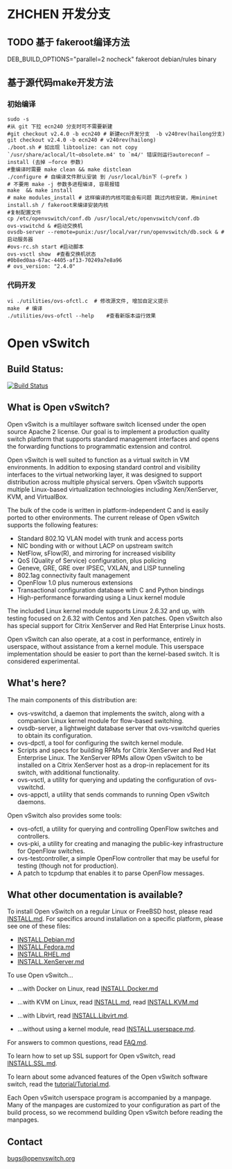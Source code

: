 
# ZHCHEN 开发分支

## TODO 基于 fakeroot编译方法
DEB_BUILD_OPTIONS="parallel=2 nocheck" fakeroot debian/rules binary

## 基于源代码make开发方法

### 初始编译
```
sudo -s
#从 git 下拉 ecn240 分支时可不需要新建
#git checkout v2.4.0 -b ecn240 # 新建ecn开发分支  -b v240rev(hailong分支)
git checkout v2.4.0 -b ecn240 # v240rev(hailong)
./boot.sh # 如出现 libtoolize: can not copy `/usr/share/aclocal/lt~obsolete.m4' to `m4/' 错误则运行autoreconf —install (去掉 —force 参数)
#重编译时需要 make clean && make distclean
./configure # 自编译文件默认安装 到 /usr/local/bin下 (—prefx )
# 不要用 make -j 参数多进程编译, 容易报错
make  && make install
# make modules_install # 这样编译的内核可能会有问题 跳过内核安装，用mininet install.sh / fakeroot来编译安装内核
#复制配置文件
cp /etc/openvswitch/conf.db /usr/local/etc/openvswitch/conf.db
ovs-vswitchd & #启动交换机
ovsdb-server --remote=punix:/usr/local/var/run/openvswitch/db.sock & #启动服务器
#ovs-rc.sh start #启动脚本
ovs-vsctl show  #查看交换机状态
#0b8ed0aa-67ac-4405-af13-70249a7e8a96
# ovs_version: "2.4.0"

```
### 代码开发
```
vi ./utilities/ovs-ofctl.c  # 修改源文件, 增加自定义提示
make  # 编译
./utilities/ovs-ofctl --help    #查看新版本运行效果
```


Open vSwitch
============

Build Status:
-------------

[![Build Status](https://travis-ci.org/openvswitch/ovs.png)](https://travis-ci.org/openvswitch/ovs)

What is Open vSwitch?
---------------------

Open vSwitch is a multilayer software switch licensed under the open
source Apache 2 license.  Our goal is to implement a production
quality switch platform that supports standard management interfaces
and opens the forwarding functions to programmatic extension and
control.

Open vSwitch is well suited to function as a virtual switch in VM
environments.  In addition to exposing standard control and visibility
interfaces to the virtual networking layer, it was designed to support
distribution across multiple physical servers.  Open vSwitch supports
multiple Linux-based virtualization technologies including
Xen/XenServer, KVM, and VirtualBox.

The bulk of the code is written in platform-independent C and is
easily ported to other environments.  The current release of Open
vSwitch supports the following features:

* Standard 802.1Q VLAN model with trunk and access ports
* NIC bonding with or without LACP on upstream switch
* NetFlow, sFlow(R), and mirroring for increased visibility
* QoS (Quality of Service) configuration, plus policing
* Geneve, GRE, GRE over IPSEC, VXLAN, and LISP tunneling
* 802.1ag connectivity fault management
* OpenFlow 1.0 plus numerous extensions
* Transactional configuration database with C and Python bindings
* High-performance forwarding using a Linux kernel module

The included Linux kernel module supports Linux 2.6.32 and up, with
testing focused on 2.6.32 with Centos and Xen patches.  Open vSwitch
also has special support for Citrix XenServer and Red Hat Enterprise
Linux hosts.

Open vSwitch can also operate, at a cost in performance, entirely in
userspace, without assistance from a kernel module.  This userspace
implementation should be easier to port than the kernel-based switch.
It is considered experimental.

What's here?
------------

The main components of this distribution are:

* ovs-vswitchd, a daemon that implements the switch, along with
  a companion Linux kernel module for flow-based switching.
* ovsdb-server, a lightweight database server that ovs-vswitchd
  queries to obtain its configuration.
* ovs-dpctl, a tool for configuring the switch kernel module.
* Scripts and specs for building RPMs for Citrix XenServer and Red
  Hat Enterprise Linux.  The XenServer RPMs allow Open vSwitch to
  be installed on a Citrix XenServer host as a drop-in replacement
  for its switch, with additional functionality.
* ovs-vsctl, a utility for querying and updating the configuration
  of ovs-vswitchd.
* ovs-appctl, a utility that sends commands to running Open
      vSwitch daemons.

Open vSwitch also provides some tools:

* ovs-ofctl, a utility for querying and controlling OpenFlow
  switches and controllers.
* ovs-pki, a utility for creating and managing the public-key
  infrastructure for OpenFlow switches.
* ovs-testcontroller, a simple OpenFlow controller that may be useful
  for testing (though not for production).
* A patch to tcpdump that enables it to parse OpenFlow messages.

What other documentation is available?
--------------------------------------

To install Open vSwitch on a regular Linux or FreeBSD host, please
read [INSTALL.md]. For specifics around installation on a specific
platform, please see one of these files:

- [INSTALL.Debian.md]
- [INSTALL.Fedora.md]
- [INSTALL.RHEL.md]
- [INSTALL.XenServer.md]

To use Open vSwitch...

- ...with Docker on Linux, read [INSTALL.Docker.md]

- ...with KVM on Linux, read [INSTALL.md], read [INSTALL.KVM.md]

- ...with Libvirt, read [INSTALL.Libvirt.md].

- ...without using a kernel module, read [INSTALL.userspace.md].

For answers to common questions, read [FAQ.md].

To learn how to set up SSL support for Open vSwitch, read [INSTALL.SSL.md].

To learn about some advanced features of the Open vSwitch software
switch, read the [tutorial/Tutorial.md].

Each Open vSwitch userspace program is accompanied by a manpage.  Many
of the manpages are customized to your configuration as part of the
build process, so we recommend building Open vSwitch before reading
the manpages.

Contact
-------

bugs@openvswitch.org

[INSTALL.md]:INSTALL.md
[INSTALL.Debian.md]:INSTALL.Debian.md
[INSTALL.Docker.md]:INSTALL.Docker.md
[INSTALL.Fedora.md]:INSTALL.Fedora.md
[INSTALL.KVM.md]:INSTALL.KVM.md
[INSTALL.Libvirt.md]:INSTALL.Libvirt.md
[INSTALL.RHEL.md]:INSTALL.RHEL.md
[INSTALL.SSL.md]:INSTALL.SSL.md
[INSTALL.userspace.md]:INSTALL.userspace.md
[INSTALL.XenServer.md]:INSTALL.XenServer.md
[FAQ.md]:FAQ.md
[tutorial/Tutorial.md]:tutorial/Tutorial.md
